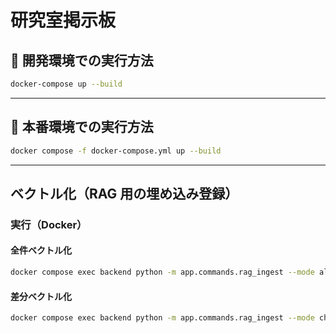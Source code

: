 # 研究室掲示板

## 🧪 開発環境での実行方法
```bash
docker-compose up --build
```

---

## 🚀 本番環境での実行方法

```bash
docker compose -f docker-compose.yml up --build
```
---

## ベクトル化（RAG 用の埋め込み登録）

### 実行（Docker）
#### 全件ベクトル化
```bash
docker compose exec backend python -m app.commands.rag_ingest --mode all
```
#### 差分ベクトル化
```bash
docker compose exec backend python -m app.commands.rag_ingest --mode changed
```